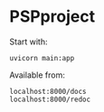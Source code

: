 # PSPproject

Start with:

```
uvicorn main:app
```

Available from:

```
localhost:8000/docs
localhost:8000/redoc
```
